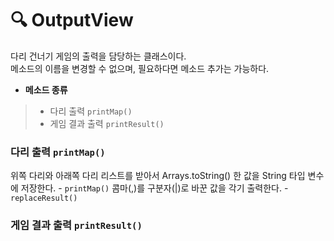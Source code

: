 # 🔍 OutputView

다리 건너기 게임의 출력을 담당하는 클래스이다.  
메소드의 이름을 변경할 수 없으며, 필요하다면 메소드 추가는 가능하다.

* __메소드 종류__

> * 다리 출력 `printMap()`
> * 게임 결과 출력 `printResult()`

### 다리 출력 `printMap()`

위쪽 다리와 아래쪽 다리 리스트를 받아서 Arrays.toString() 한 값을 String 타입 변수에 저장한다. - `printMap()`
콤마(,)를 구분자(|)로 바꾼 값을 각기 출력한다. - `replaceResult()`

### 게임 결과 출력 `printResult()`